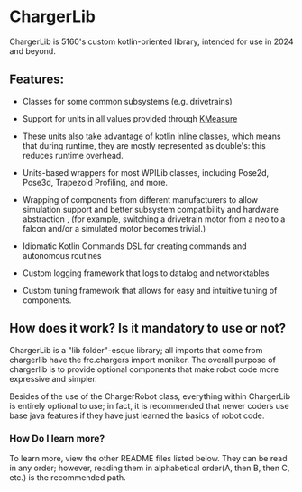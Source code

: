 # ChargerLib

ChargerLib is 5160's custom kotlin-oriented library, intended for use in 2024 and beyond.


## Features:
- Classes for some common subsystems (e.g. drivetrains)
- Support for units in all values provided through [KMeasure](https://github.com/battery-staple/KMeasure)
- These units also take advantage of kotlin inline classes, which means that during runtime, they are mostly represented as double's: this reduces runtime overhead.
- Units-based wrappers for most WPILib classes, including Pose2d, Pose3d, Trapezoid Profiling, and more.

- Wrapping of components from different manufacturers to allow simulation support and better subsystem compatibility and hardware abstraction , (for example, switching a drivetrain motor from a neo to a falcon and/or a simulated motor becomes trivial.)
- Idiomatic Kotlin Commands DSL for creating commands and autonomous routines
- Custom logging framework that logs to datalog and networktables
- Custom tuning framework that allows for easy and intuitive tuning of components.

## How does it work? Is it mandatory to use or not?

ChargerLib is a "lib folder"-esque library; all imports that come from chargerlib have the frc.chargers import moniker.
The overall purpose of chargerlib is to provide optional components that make robot code more expressive and simpler.

Besides of the use of the ChargerRobot class, everything within ChargerLib is entirely optional to use;
in fact, it is recommended that newer coders use base java features if they have just learned the basics of robot code.

### How Do I learn more?

To learn more, view the other README files listed below. They can be read in any order; 
however, reading them in alphabetical order(A, then B, then C, etc.) is the recommended path.
